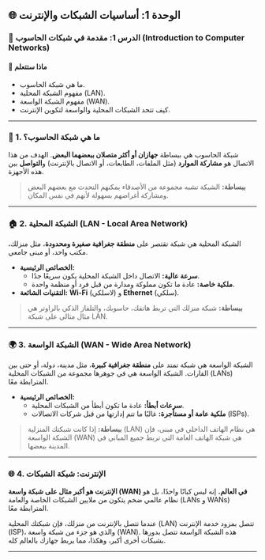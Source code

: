 ## 🌐 الوحدة 1: أساسيات الشبكات والإنترنت

### 📘 الدرس 1: مقدمة في شبكات الحاسوب (Introduction to Computer Networks)

#### 🧠 **ماذا ستتعلم**
* ما هي شبكة الحاسوب.
* مفهوم الشبكة المحلية (LAN).
* مفهوم الشبكة الواسعة (WAN).
* كيف تتحد الشبكات المحلية والواسعة لتكوين الإنترنت.

---
### 🔗 1. ما هي شبكة الحاسوب؟
شبكة الحاسوب هي ببساطة **جهازان أو أكثر متصلان ببعضهما البعض**. الهدف من هذا الاتصال هو **مشاركة الموارد** (مثل الملفات، الطابعات، أو الاتصال بالإنترنت) و**التواصل** بين هذه الأجهزة.

> **ببساطة:** الشبكة تشبه مجموعة من الأصدقاء يمكنهم التحدث مع بعضهم البعض ومشاركة أغراضهم بسهولة لأنهم في نفس المكان.

---
### 🏠 2. الشبكة المحلية (LAN - Local Area Network)
الشبكة المحلية هي شبكة تقتصر على **منطقة جغرافية صغيرة ومحدودة**، مثل منزلك، مكتب واحد، أو مبنى جامعي.

* **الخصائص الرئيسية:**
    * **سرعة عالية:** الاتصال داخل الشبكة المحلية يكون سريعًا جدًا.
    * **ملكية خاصة:** عادة ما تكون مملوكة ومدارة من قبل فرد أو منظمة واحدة.
* **التقنيات الشائعة:** **Wi-Fi** (لاسلكي) و **Ethernet** (سلكي).

> **ببساطة:** شبكة منزلك التي تربط هاتفك، حاسوبك، والتلفاز الذكي بالراوتر هي مثال مثالي على شبكة LAN.

---
### 🌍 3. الشبكة الواسعة (WAN - Wide Area Network)
الشبكة الواسعة هي شبكة تمتد على **منطقة جغرافية كبيرة**، مثل مدينة، دولة، أو حتى بين القارات. الشبكة الواسعة هي في جوهرها مجموعة من الشبكات المحلية (LANs) المترابطة معًا.

* **الخصائص الرئيسية:**
    * **سرعات أبطأ:** عادة ما تكون أبطأ من الشبكات المحلية.
    * **ملكية عامة أو مستأجرة:** غالبًا ما تتم إدارتها من قبل شركات الاتصالات (ISPs).

> **ببساطة:** إذا كانت شبكتك المنزلية (LAN) هي نظام الهاتف الداخلي في مبنى، فإن الشبكة الواسعة (WAN) هي شبكة الهاتف العامة التي تربط جميع المباني في المدينة ببعضها.

---
### 🌐 4. الإنترنت: شبكة الشبكات
**الإنترنت هو أكبر مثال على شبكة واسعة (WAN) في العالم.** إنه ليس كيانًا واحدًا، بل هو نظام عالمي ضخم يتكون من ملايين الشبكات الخاصة والعامة (LANs و WANs) المترابطة معًا.

عندما تتصل بالإنترنت من منزلك، فإن شبكتك المحلية (LAN) تتصل بمزود خدمة الإنترنت (ISP)، والذي هو جزء من شبكة واسعة (WAN). هذه الشبكة الواسعة تتصل بدورها بشبكات أخرى أكبر، وهكذا، مما يربط جهازك بالعالم كله.

---
